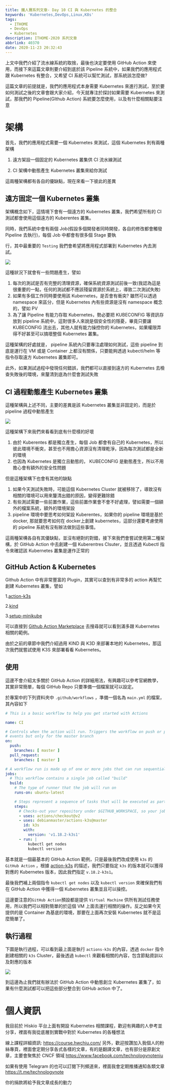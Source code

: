 ```yaml
---
title: 鐵人賽系列文章- Day 10 CI 與 Kubernetes 的整合
keywords: 'Kubernetes,DevOps,Linux,K8s'
tags:
  - ITHOME
  - DevOps
  - Kubernetes
description: ITHOME-2020 系列文章
abbrlink: 40370
date: 2020-11-23 20:32:43
---
```


上文中我們介紹了流水線系統的取捨，最後也決定要使用 GitHub Action 來使用，而接下來這篇文章則要介紹到底於該 Pipeline 系統中，如果我們的應用程式跟 Kubernetes 有整合，又希望 CI 系統可以幫忙測試，那系統該怎麼做?

這篇文章的前提就是，我們的應用程式本身需要 Kubernetes 來進行測試，至於要如何測試之後的文章會跟大家介紹，今天就專注於探討如果需要 Kubernetes 來測試，那我們的 Pipeline(GIthub Action) 系統要怎麼使用，以及有什麼相關點要注意

# 架構

首先，我們的應用程式需要一個 Kubernetes 來測試，這個 Kubernetes 則有兩種架構

1. 遠方架設一個固定的 Kubernetes 叢集供 CI 流水線測試

2. CI 架構中動態產生 Kubernetes 叢集來給你測試



這兩種架構都有各自的優缺點，現在來看一下彼此的差異



## 遠方固定一個 Kubernetes 叢集



架構概念如下，這情境下會有一個遠方的 Kubernetes 叢集，我們希望所有的 CI 測試都會使用這個遠方的 Kuberentes 叢集。

同時，我們系統中會有兩個 Job(假設多個開發者同時開發，各自的修改都會觸發 Pipeline 去執行)，每個  Job 中都會有很多個 Stage 要執

行，其中最重要的 `Testing` 我們會希望將應用程式部署到 Kubernetes 內去測試。

![](https://i.imgur.com/vQoYbYj.jpg)



這種狀況下就會有一些問題產生，譬如

1. 每次的測試是否有完整的清理資源，確保系統資源測試前後一致(我認為這是很重要的一點，任何的測試都不應該殘留資源於系統上，導致二次測試失敗)
2. 如果有多個工作同時要使用該 Kubernetes，是否會有衝突? 雖然可以透過 namespace 來區分，但是 Kubernetes 內有些資源是沒有 namespace 概念的，譬如 PV
3. 為了讓 Pipeline 有能力存取 Kubernetes，勢必要把 KUBECONFIG 等資訊存放到 pipeline 系統中，這對很多人來說是個安全性的隱憂，畢竟只要讓 KUBECONFIG 流出去，其他人就有能力操控你的 Kubernetes，如果權限弄得不好甚至可以搞壞整個 Kubernetes 叢集。

這種架構的好處就是， pipeline 系統內只要專注處理如何測試，這些 pipeline 到底是運行在 VM 或是 Container 上都沒有關係，只要能夠透過 kubectl/helm 等指令存取遠方 Kubernetes 叢集即可。

此外，如果測試過程中發現任何錯誤，我們都可以直接到遠方的 Kubernetes 去檢查失敗後的環境，來釐清到底為什麼會測試失敗

## CI 過程動態產生 Kubernetes 叢集



這種架構與上述不同，主要的差異是該 Kubernetes 叢集並非固定的，而是於 pipeline 過程中動態產生

![](https://i.imgur.com/ocPdkKH.jpg)

這種架構下來我們來看看到底有什麼樣的好壞

1. 由於 Kuberentes 都是獨立產生，每個 Job 都會有自己的 Kubernetes，所以彼此環境不衝突，甚至也不用擔心資源沒有清理乾淨，因為每次測試都是全新的環境
2. 也因為 Kubernetes 是獨立且動態的， KUBECONFIG 是動態產生，所以不用擔心會有額外的安全性問題



但是這種架構下也會有其他的缺點

1. 如果今天測試失敗時，可能這個 Kubernetes Cluster 就被移除了，導致沒有相關的環境可以用來釐清出錯的原因，變得更難除錯
2. 有些測試需要一些前置作業，這些前置作業會不會不好處理，譬如需要一個額外的檔案系統，額外的環境架設
3. pipeline 環境中要思考如何架設 Kuberentes，如果你的 pipeline 環境是基於 docker, 那就要思考如何在 docker上創建 kubernetes，這部分還要考慮使用的 pipeline 系統有沒有辦法做到這些事情。



這兩種架構各自有其優缺點，並沒有絕對的對錯，接下來我們會嘗試使用第二種架構，於 GitHub Action 中去創建一個 Kuberentres Clsuter，並且透過 Kubectl 指令來確認該 Kubernetes 叢集是運作正常的





## GitHub Action & Kubernetes

Github Action 中有非常豐富的 Plugin，其實可以查到有非常多的 action 再幫忙創建 Kubernetes 叢集，譬如

1.[action-k3s](https://github.com/marketplace/actions/actions-k3s)

2.[kind](https://github.com/marketplace/actions/kind-kubernetes-in-docker-action)

3.[setup-minikube](https://github.com/marketplace/actions/setup-minikube)



可以直接到 [Github Action Marketplace](https://github.com/marketplace) 去搜尋就可以看到滿多跟 Kubernetes 相關的範例。

由於之前的章節中我們介紹過用 KIND 與 K3D 來部署本地的 Kubernetes，那這次我們就嘗試使用 K3S 來部署看看 Kubernetes。



## 使用

這邊不會介紹太多關於 GitHub Action 的詳細用法，有興趣可以參考官網教學，其實非常簡單，每個 GitHub Repo 只要準備一個檔案就可以設定。

於專案中的下列資料夾中 `.github/workflows` ，準備一個名為 `main.yml` 的檔案，其內容如下

```yaml
# This is a basic workflow to help you get started with Actions

name: CI

# Controls when the action will run. Triggers the workflow on push or pull request
# events but only for the master branch
on:
  push:
    branches: [ master ]
  pull_request:
    branches: [ master ]

# A workflow run is made up of one or more jobs that can run sequentially or in parallel
jobs:
  # This workflow contains a single job called "build"
  build:
    # The type of runner that the job will run on
    runs-on: ubuntu-latest

    # Steps represent a sequence of tasks that will be executed as part of the job
    steps:
      # Checks-out your repository under $GITHUB_WORKSPACE, so your job can access it
      - uses: actions/checkout@v2
      - uses: debianmaster/actions-k3s@master
        id: k3s
        with:
          version: 'v1.18.2-k3s1'
      - run: |
          kubectl get nodes
          kubectl version
```

基本就是一個最基本的 GitHub Action 範例，只是最後我們改成使用 `k3s` 的 `GitHub Action` ，根據 [action-k3s](https://github.com/marketplace/actions/actions-k3s) 的描述，我們只要指定 `k3s` 的版本就可以獲得對應的 Kubernetes 版本，因此我們指定 `v.18.2-k3s1`。

最後我們補上兩個指令 `kubectl get nodes` 以及 `kubectl version` 來確保我們有在 GitHub Action 中獲得一個 Kubernetes 叢集並且可以操控。

這邊要注意的`GitHub Action`預設都是提供 `Virtual Machine` 供所有測試任務使用，所以我們可以相對簡單的於這個 VM 上面去運行相關的操作。反之如果今天提供的是 Container 為基底的環境，那要在上面再次安裝 Kubernetes 就不是這麼簡單了。



## 執行過程

下圖是執行過程，可以看到最上面是執行 `actions-k3s` 的內容，透過 `docker` 指令創建相關的 `k3s` Cluster，最後透過	`kubectl` 來觀看相關的內容，包含節點資訓以及對應的版本

![](https://i.imgur.com/cWiDU0g.png)

到這邊為止我們就有辦法於 GitHub Action 中動態創立 Kubernetes 叢集了，如果有什麼測試都可以把這些部分整合到 GitHub action 中了。
# 個人資訊
我目前於 Hiskio 平台上面有開設 Kubernetes 相關課程，歡迎有興趣的人參考並分享，裡面有我從底層到實戰中對於 Kubernetes 的各種想法

線上課程詳細資訊: https://course.hwchiu.com/
另外，歡迎按讚加入我個人的粉絲專頁，裡面會定期分享各式各樣的文章，有的是翻譯文章，也有部分是原創文章，主要會聚焦於 CNCF 領域
https://www.facebook.com/technologynoteniu

如果有使用 Telegram 的也可以訂閱下列頻道來，裡面我會定期推播通知各類文章
https://t.me/technologynote

你的捐款將給予我文章成長的動力
<script type="text/javascript" src="https://cdnjs.buymeacoffee.com/1.0.0/button.prod.min.js" data-name="bmc-button" data-slug="hwchiu" data-color="#000000" data-emoji=""  data-font="Cookie" data-text="Buy me a coffee" data-outline-color="#fff" data-font-color="#fff" data-coffee-color="#fd0" ></script>
